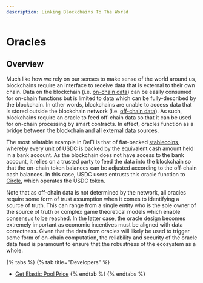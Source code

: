 ```yaml
---
description: Linking Blockchains To The World
---
```


# Oracles

## Overview

Much like how we rely on our senses to make sense of the world around us, blockchains require an interface to receive data that is external to their own chain. Data on the blockchain (i.e. [on-chain data](on-chain-vs-off-chain-data.md)) can be easily consumed for on-chain functions but is limited to data which can be fully-described by the blockchain. In other words, blockchains are unable to access data that is stored outside the blockchain network (i.e. [off-chain data](on-chain-vs-off-chain-data.md)). As such, blockchains require an oracle to feed off-chain data so that it can be used for on-chain processing by smart contracts. In effect, oracles function as a bridge between the blockchain and all external data sources.

The most relatable example in DeFi is that of fiat-backed [stablecoins](../decentralized-finance/stablecoins.md), whereby every unit of USDC is backed by the equivalent cash amount held in a bank account. As the blockchain does not have access to the bank account, it relies on a trusted party to feed the data into the blockchain so that the on-chain token balances can be adjusted according to the off-chain cash balances. In this case, USDC users entrusts this oracle function to [Circle](https://www.circle.com/en/about-circle), which operates the USDC token.&#x20;

Note that as off-chain data is not determined by the network, all oracles require some form of trust assumption when it comes to identifying a source of truth. This can range from a single entity who is the sole owner of the source of truth or complex game theoretical models which enable consensus to be reached. In the latter case, the oracle design becomes extremely important as economic incentives must be aligned with data correctness. Given that the data from oracles will likely be used to trigger some form of on-chain computation, the reliability and security of the oracle data feed is paramount to ensure that the robustness of the ecosystem as a whole.

{% tabs %}
{% tab title="Developers" %}
* [Get Elastic Pool Price](broken-reference)
{% endtab %}
{% endtabs %}
